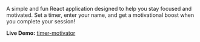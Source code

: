 A simple and fun React application designed to help you stay focused and motivated. Set a timer, enter your name, and get a motivational boost when you complete your session!


**Live Demo:** [timer-motivator](https://timer-motivator-5ng9.vercel.app/) 